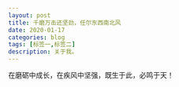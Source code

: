 ```yaml
---
layout: post
title: 千磨万击还坚劲，任尔东西南北风
date: 2020-01-17
categories: blog
tags: [标签一,标签二]
description: 关于我。
---
```


在磨砺中成长，在疾风中坚强，既生于此，必鸣于天！












